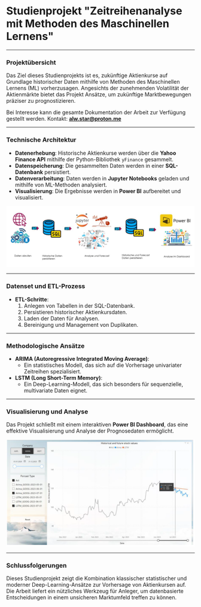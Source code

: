 # Studienprojekt "Zeitreihenanalyse mit Methoden des Maschinellen Lernens"  

---

### Projektübersicht

Das Ziel dieses Studienprojekts ist es, zukünftige Aktienkurse auf Grundlage historischer Daten mithilfe von Methoden des Maschinellen Lernens (ML) vorherzusagen. Angesichts der zunehmenden Volatilität der Aktienmärkte bietet das Projekt Ansätze, um zukünftige Marktbewegungen präziser zu prognostizieren.  

Bei Interesse kann die gesamte Dokumentation der Arbeit zur Verfügung gestellt werden. Kontakt: **alw.star@proton.me**

---

### Technische Architektur

- **Datenerhebung**: Historische Aktienkurse werden über die **Yahoo Finance API** mithilfe der Python-Bibliothek `yFinance` gesammelt.
- **Datenspeicherung**: Die gesammelten Daten werden in einer **SQL-Datenbank** persistiert.
- **Datenverarbeitung**: Daten werden in **Jupyter Notebooks** geladen und mithilfe von ML-Methoden analysiert.
- **Visualisierung**: Die Ergebnisse werden in **Power BI** aufbereitet und visualisiert.

![alt text](pic1.png)

---

### Datenset und ETL-Prozess

- **ETL-Schritte**:
  1. Anlegen von Tabellen in der SQL-Datenbank.
  2. Persistieren historischer Aktienkursdaten.
  3. Laden der Daten für Analysen.
  4. Bereinigung und Management von Duplikaten.

---

### Methodologische Ansätze

- **ARIMA (Autoregressive Integrated Moving Average)**:
  - Ein statistisches Modell, das sich auf die Vorhersage univariater Zeitreihen spezialisiert.
- **LSTM (Long Short-Term Memory)**:
  - Ein Deep-Learning-Modell, das sich besonders für sequenzielle, multivariate Daten eignet.

---

### Visualisierung und Analyse

Das Projekt schließt mit einem interaktiven **Power BI Dashboard**, das eine effektive Visualisierung und Analyse der Prognosedaten ermöglicht.  

![alt text](pic2.png)

---

### Schlussfolgerungen

Dieses Studienprojekt zeigt die Kombination klassischer statistischer und moderner Deep-Learning-Ansätze zur Vorhersage von Aktienkursen auf. Die Arbeit liefert ein nützliches Werkzeug für Anleger, um datenbasierte Entscheidungen in einem unsicheren Marktumfeld treffen zu können.